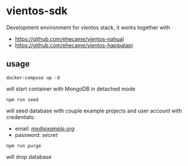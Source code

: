 # vientos-sdk
Development environment for vientos stack, it works together with

* https://github.com/ehecame/vientos-nahual
* https://github.com/ehecame/vientos-hapipalapi

## usage

```shell
docker-compose up -d
```
will start container with MongoDB in detached mode


```shell
npm run seed
```
will seed database with couple example projects and user account with credentials:
* email: *me@example.org*
* password: *secret*


```shell
npm run purge
```
will drop database
